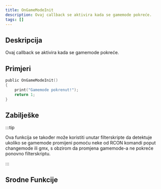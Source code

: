 ```yaml
---
title: OnGameModeInit
description: Ovaj callback se aktivira kada se gamemode pokreće.
tags: []
---
```


## Deskripcija

Ovaj callback se aktivira kada se gamemode pokreće.

## Primjeri

```c
public OnGameModeInit()
{
    print("Gamemode pokrenut!");
    return 1;
}
```

## Zabilješke

:::tip

Ova funkcija se također može koristiti unutar filterskripte da detektuje ukoliko se gamemode promijeni pomoću neke od RCON komandi poput changemode ili gmx, s obzirom da promjena gamemode-a ne pokreće ponovno filterskriptu.

:::

## Srodne Funkcije
